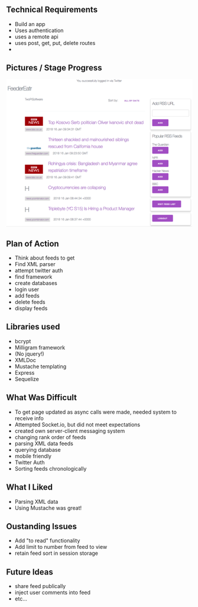 ## Technical Requirements
* Build an app
* Uses authentication
* uses a remote api
* uses post, get, put, delete routes
* 

## Pictures / Stage Progress  

![Screenshot1](./public/img/screenshot.png)



## Plan of Action
* Think about feeds to get
* Find XML parser
* attempt twitter auth
* find framework
* create databases
* login user
* add feeds
* delete feeds
* display feeds

## Libraries used  


* bcrypt
* Milligram framework
* (No jquery!)
* XMLDoc
* Mustache templating
* Express
* Sequelize


## What Was Difficult
* To get page updated as async calls were made, needed system to receive info
* Attempted Socket.io, but did not meet expectations
* created own server-client messaging system
* changing rank order of feeds
* parsing XML data feeds
* querying database
* mobile friendly
* Twitter Auth
* Sorting feeds chronologically

## What I Liked
* Parsing XML data
* Using Mustache was great!

## Oustanding Issues
* Add "to read" functionality
* Add limit to number from feed to view
* retain feed sort in session storage

## Future Ideas
* share feed publically
* inject user comments into feed
* etc...
